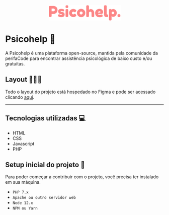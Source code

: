 <p align="center">
  <img src="logo.png">
</p>

# Psicohelp 💛
A Psicohelp é uma plataforma open-source, mantida pela comunidade da perifaCode para encontrar assistência psicológica de baixo custo e/ou gratuitas.

## Layout 👩🏼‍🎨

Todo o layout do projeto está hospedado no Figma e pode ser acessado clicando [aqui](https://www.figma.com/file/eLKfwHv4MvcapMfijFCcFi/Psicohelp).

---

## Tecnologias utilizadas 💻

- HTML
- CSS
- Javascript
- PHP

## Setup inicial do projeto 🚧

Para poder começar a contribuir com o projeto, você precisa ter instalado em sua máquina.

- `PHP 7.x`
- `Apache ou outro servidor web`
- `Node 12.x`
- `NPM ou Yarn`
